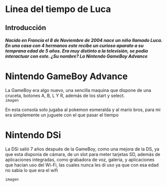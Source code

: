 
# Linea del tiempo de Luca
## Introducción
##### Nacido en Francia el 8 de Noviembre de 2004 nace un niño llamado Luca. En una casa con 4 hermanos este recibe un curioso aparato a su temprana edad de **5 años**. Era muy distinto a la televisión, se podía interactuar con este. ¿Su nombre? La Nintendo GameBoy Advance

# Nintendo GameBoy Advance
La GameBoy era algo nuevo, una sencilla maquina que dispone de una cruceta, botones A, B, L Y R, además de los start y select.  
`imagen`

En esta consola solo jugaba al pokemon esmeralda y al mario bros, para mi era simplemente un juguete con el que pasar el tiempo

# Nintendo DSi
La DSi salió 7 años después de la GameBoy, como una mejora de la DS, ya que esta disponia de cámara, de un slot para meter tarjetas SD, además de aplicaciones integradas, como grabadora de voz, galeria, y aplicaciones que hacian uso del Wi-Fi, las cuales nunca les di uso ya que con esa edad no sabia lo que era el wifi 

`imagen`

